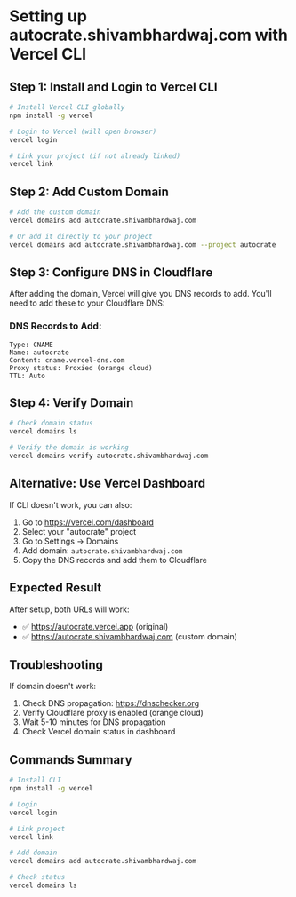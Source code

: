 # Setting up autocrate.shivambhardwaj.com with Vercel CLI

## Step 1: Install and Login to Vercel CLI

```bash
# Install Vercel CLI globally
npm install -g vercel

# Login to Vercel (will open browser)
vercel login

# Link your project (if not already linked)
vercel link
```

## Step 2: Add Custom Domain

```bash
# Add the custom domain
vercel domains add autocrate.shivambhardwaj.com

# Or add it directly to your project
vercel domains add autocrate.shivambhardwaj.com --project autocrate
```

## Step 3: Configure DNS in Cloudflare

After adding the domain, Vercel will give you DNS records to add. You'll need to add these to your Cloudflare DNS:

### DNS Records to Add:
```
Type: CNAME
Name: autocrate
Content: cname.vercel-dns.com
Proxy status: Proxied (orange cloud)
TTL: Auto
```

## Step 4: Verify Domain

```bash
# Check domain status
vercel domains ls

# Verify the domain is working
vercel domains verify autocrate.shivambhardwaj.com
```

## Alternative: Use Vercel Dashboard

If CLI doesn't work, you can also:

1. Go to https://vercel.com/dashboard
2. Select your "autocrate" project
3. Go to Settings → Domains
4. Add domain: `autocrate.shivambhardwaj.com`
5. Copy the DNS records and add them to Cloudflare

## Expected Result

After setup, both URLs will work:
- ✅ https://autocrate.vercel.app (original)
- ✅ https://autocrate.shivambhardwaj.com (custom domain)

## Troubleshooting

If domain doesn't work:
1. Check DNS propagation: https://dnschecker.org
2. Verify Cloudflare proxy is enabled (orange cloud)
3. Wait 5-10 minutes for DNS propagation
4. Check Vercel domain status in dashboard

## Commands Summary

```bash
# Install CLI
npm install -g vercel

# Login
vercel login

# Link project
vercel link

# Add domain
vercel domains add autocrate.shivambhardwaj.com

# Check status
vercel domains ls
```
